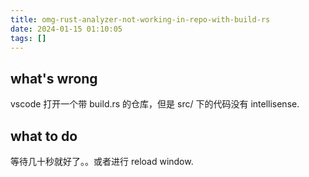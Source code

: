 ```yaml
---
title: omg-rust-analyzer-not-working-in-repo-with-build-rs
date: 2024-01-15 01:10:05
tags: []
---
```

## what's wrong

vscode 打开一个带 build.rs 的仓库，但是 src/ 下的代码没有 intellisense.

## what to do

等待几十秒就好了。。或者进行 reload window.

